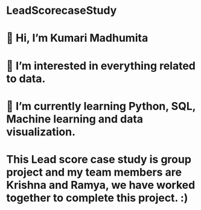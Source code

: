 # LeadScorecaseStudy
# 👋 Hi, I’m Kumari Madhumita
# 👀 I’m interested in everything related to data.
# 🌱 I’m currently learning Python, SQL, Machine learning and data visualization.
# This Lead score case study is group project and my team members are Krishna and Ramya, we have worked together to complete this project. :)
